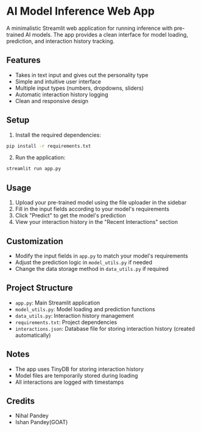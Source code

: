 # AI Model Inference Web App

A minimalistic Streamlit web application for running inference with pre-trained AI models. The app provides a clean interface for model loading, prediction, and interaction history tracking.

## Features

- Takes in text input and gives out the personality type 
- Simple and intuitive user interface
- Multiple input types (numbers, dropdowns, sliders)
- Automatic interaction history logging
- Clean and responsive design

## Setup

1. Install the required dependencies:
```bash
pip install -r requirements.txt
```

2. Run the application:
```bash
streamlit run app.py
```

## Usage

1. Upload your pre-trained model using the file uploader in the sidebar
2. Fill in the input fields according to your model's requirements
3. Click "Predict" to get the model's prediction
4. View your interaction history in the "Recent Interactions" section

## Customization

- Modify the input fields in `app.py` to match your model's requirements
- Adjust the prediction logic in `model_utils.py` if needed
- Change the data storage method in `data_utils.py` if required

## Project Structure

- `app.py`: Main Streamlit application
- `model_utils.py`: Model loading and prediction functions
- `data_utils.py`: Interaction history management
- `requirements.txt`: Project dependencies
- `interactions.json`: Database file for storing interaction history (created automatically)

## Notes

- The app uses TinyDB for storing interaction history
- Model files are temporarily stored during loading
- All interactions are logged with timestamps 

## Credits

- Nihal Pandey
- Ishan Pandey(GOAT)
